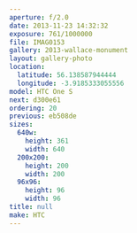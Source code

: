 ```yaml
---
aperture: f/2.0
date: 2013-11-23 14:32:32
exposure: 761/1000000
file: IMAG0153
gallery: 2013-wallace-monument
layout: gallery-photo
location:
  latitude: 56.138587944444
  longitude: -3.9185333055556
model: HTC One S
next: d300e61
ordering: 20
previous: eb508de
sizes:
  640w:
    height: 361
    width: 640
  200x200:
    height: 200
    width: 200
  96x96:
    height: 96
    width: 96
title: null
make: HTC
---
```

